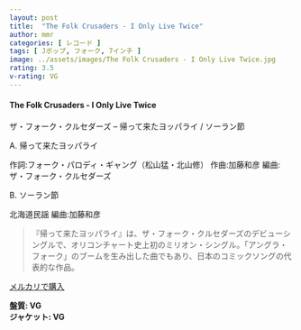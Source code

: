 ```yaml
---
layout: post
title:  "The Folk Crusaders - I Only Live Twice"
author: mmr
categories: [ レコード ]
tags: [ Jポップ, フォーク, 7インチ ]
image: ../assets/images/The Folk Crusaders - I Only Live Twice.jpg
rating: 3.5
v-rating: VG
---
```


#### The Folk Crusaders - I Only Live Twice

ザ・フォーク・クルセダーズ – 帰って来たヨッパライ / ソーラン節

A. 帰って来たヨッパライ

作詞:フォーク・パロディ・ギャング（松山猛・北山修）
作曲:加藤和彦
編曲:ザ・フォーク・クルセダーズ

B. ソーラン節

北海道民謡
編曲:加藤和彦

> 『帰って来たヨッパライ』は、ザ・フォーク・クルセダーズのデビューシングルで、オリコンチャート史上初のミリオン・シングル。「アングラ・フォーク」のブームを生み出した曲でもあり、日本のコミックソングの代表的な作品。

[メルカリで購入](https://jp.mercari.com/item/m17450596937)

<div class="mt-4 mb-4 d-flex align-items-center">
<strong class="mr-1">盤質: VG</strong>
</div>
<div class="mt-4 mb-4 d-flex align-items-center">
<strong class="mr-1">ジャケット: VG</strong>
</div>
